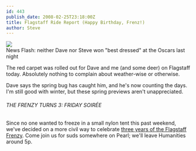 ```yaml
---
id: 443
publish_date: 2008-02-25T23:18:00Z
title: Flagstaff Ride Report (Happy Birthday, Frenz!)
author: Steve
---
```


[![](http://lh6.ggpht.com/_zoD15FRZxcs/SuFEZxSpZcI/AAAAAAAAAqQ/pHzWfH1WNIg/s2400/P1010037a.JPG)](http://picasaweb.google.com/lh/photo/_FkHFYm1Qu5Bm85pQEPpiA?feat=embedwebsite)  
News Flash: neither Dave nor Steve won "best dressed" at the Oscars last night

The red carpet was rolled out for Dave and me (and some deer) on Flagstaff today. Absolutely nothing to complain about weather-wise or otherwise.

Dave says the spring bug has caught him, and he's now counting the days. I'm still good with winter, but these spring previews aren't unappreciated.

###### THE FRENZY TURNS 3: FRIDAY SOIRÉE

Since no one wanted to freeze in a small nylon tent this past weekend, we've decided on a more civil way to celebrate [three years of the Flagstaff Frenzy](http://www.flagstafffrenzy.org/2005/02). Come join us for suds somewhere on Pearl; we'll leave Humanities around 5p.
